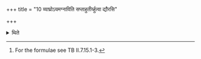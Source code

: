 +++
title = "10 व्याघ्रोऽयमग्नाविति सप्ताहुतीर्य्हुत्वा द्यौरसि"

+++

<details><summary>थिते</summary>

10. Having offered seven libations with vyāghro'yamagnau, he spreads a tiger-skin with its neck to the east and hairy part upawads, on the place where the sacrificer sits, with dyaurasi....[^1]  

[^1]: For the formulae see TB II.7.15.1-3.  

[^2]: TB II.7.15.3. 
</details>
